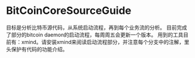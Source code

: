 # BitCoinCoreSourceGuide
目标是分析比特币源代码，从系统启动流程，再到每个业务流的分析。
目前完成了部分的bitcoin daemon的启动流程，每周周五会更新一个版本。
用到的工具目前有：xmind。请安装xmind来阅读启动流程部分，并注意每个分支中的注解，里头保护有代码的功能介绍。
